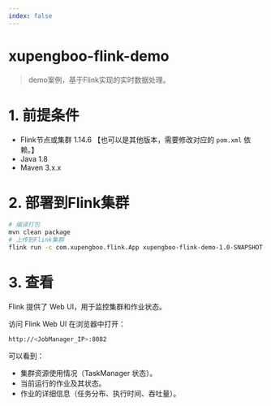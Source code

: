 ```yaml
---
index: false
---
```


# xupengboo-flink-demo

> demo案例，基于Flink实现的实时数据处理。

# 1. 前提条件
- Flink节点或集群 1.14.6 【也可以是其他版本，需要修改对应的 `pom.xml` 依赖。】
- Java 1.8
- Maven 3.x.x

# 2. 部署到Flink集群

```bash
# 编译打包
mvn clean package
# 上传到Flink集群
flink run -c com.xupengboo.flink.App xupengboo-flink-demo-1.0-SNAPSHOT.jar
```

# 3. 查看
Flink 提供了 Web UI，用于监控集群和作业状态。

访问 Flink Web UI
在浏览器中打开：
```bash
http://<JobManager_IP>:8082
```

可以看到：
- 集群资源使用情况（TaskManager 状态）。
- 当前运行的作业及其状态。
- 作业的详细信息（任务分布、执行时间、吞吐量）。

